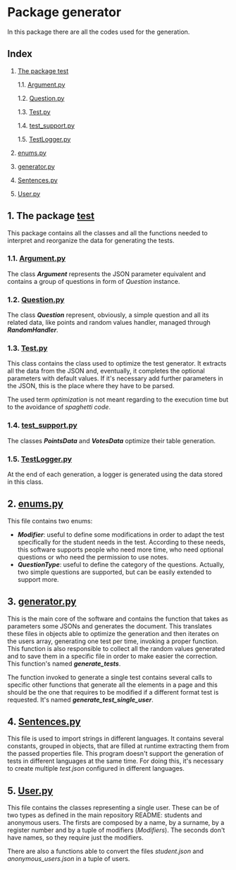 # Package generator

In this package there are all the codes used for the generation.

## Index

1. [The package test](#1-the-package-testtest)
   
    1.1. [Argument.py](#11-argumentpytestargumentpy)
    
    1.2. [Question.py](#12-questionpytestquestionpy)
    
    1.3. [Test.py](#13-testpytesttestpy)
    
    1.4. [test_support.py](#14-test_supportpytesttest_supportpy)
    
    1.5. [TestLogger.py](#15-testloggerpytesttestloggerpy)

2. [enums.py](#2-enumspyenumspy)
3. [generator.py](#3-generatorpygeneratorpy)
4. [Sentences.py](#4-sentencespysentencespy)
5. [User.py](#5-userpyuserpy)

## 1. The package [test](./test)

This package contains all the classes and all the functions needed to
interpret and reorganize the data for generating the tests.

### 1.1. [Argument.py](./test/Argument.py)

The class **_Argument_** represents the JSON parameter equivalent and
contains a group of questions in form of _Question_ instance.

### 1.2. [Question.py](./test/Question.py)

The class **_Question_** represent, obviously, a simple question and 
all its related data, like points and random values handler, managed
through **_RandomHandler_**.

### 1.3. [Test.py](./test/Test.py)

This class contains the class used to optimize the test generator. It
extracts all the data from the JSON and, eventually, it completes the
optional parameters with default values. If it's necessary add further
parameters in the JSON, this is the place where they have to be parsed.

The used term _optimization_ is not meant regarding to the execution
time but to the avoidance of _spaghetti code_.

### 1.4. [test_support.py](./test/test_support.py)

The classes **_PointsData_** and **_VotesData_** optimize their table
generation.

### 1.5. [TestLogger.py](./test/TestLogger.py)

At the end of each generation, a logger is generated using the data
stored in this class.

## 2. [enums.py](./enums.py)

This file contains two enums:

- **_Modifier_**: useful to define some modifications in order to 
adapt the test specifically for the student needs in the test. According 
to these needs, this software supports people who need more time,
who need optional questions or who need the permission to use notes.
- **_QuestionType_**: useful to define the category of the questions.
Actually, two simple questions are supported, but can be easily
extended to support more.

## 3. [generator.py](./generator.py)

This is the main core of the software and contains the function that
takes as parameters some JSONs and generates the document. This
translates these files in objects able to optimize the generation
and then iterates on the users array, generating one test per time,
invoking a proper function. This function is also responsible to collect
all the random values generated and to save them in a specific file in
order to make easier the correction. This function's named 
**_generate_tests_**.

The function invoked to generate a single test contains several calls
to  specific other functions that generate all the elements in a page
and this should be the one that requires to be modified if a different
format test is requested. It's named **_generate_test_single_user_**.

## 4. [Sentences.py](sentences.py)

This file is used to import strings in different languages. It contains
several constants, grouped in objects, that are filled at runtime
extracting them from the passed properties file. This program doesn't
support the generation of tests in different languages at the same time.
For doing this, it's necessary to create multiple _test.json_ configured
in different languages.

## 5. [User.py](User.py)

This file contains the classes representing a single user. These can
be of two types as defined in the main repository README: students and
anonymous users. The firsts are composed by a name, by a surname, 
by a register number and by a tuple of modifiers (_Modifiers_). The
seconds don't have names, so they require just the modifiers.

There are also a functions able to convert the files _student.json_
and _anonymous_users.json_ in a tuple of users.